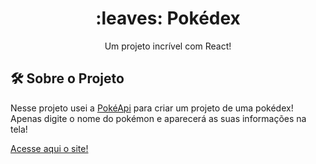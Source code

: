<h1 align="center"> :leaves: Pokédex</h1>

<div align="center">
  Um projeto incrível com React!
</div>

## 🛠️ Sobre o Projeto
Nesse projeto usei a <a href="https://pokeapi.co/">PokéApi<a> para criar um projeto de uma pokédex! Apenas digite o nome do pokémon e aparecerá as suas informações na tela!

<a href="https://felipe-cassiano.github.io/pokedex/" target="_blank"> Acesse aqui o site!<a>
